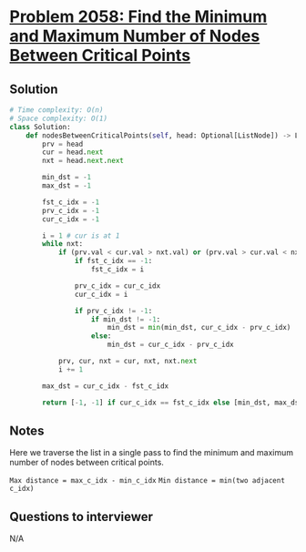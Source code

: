 # [Problem 2058: Find the Minimum and Maximum Number of Nodes Between Critical Points](https://leetcode.com/problems/find-the-minimum-and-maximum-number-of-nodes-between-critical-points/)

## Solution

```py
# Time complexity: O(n)
# Space complexity: O(1)
class Solution:
    def nodesBetweenCriticalPoints(self, head: Optional[ListNode]) -> List[int]:
        prv = head
        cur = head.next
        nxt = head.next.next

        min_dst = -1
        max_dst = -1

        fst_c_idx = -1
        prv_c_idx = -1
        cur_c_idx = -1

        i = 1 # cur is at 1
        while nxt:
            if (prv.val < cur.val > nxt.val) or (prv.val > cur.val < nxt.val):
                if fst_c_idx == -1:
                    fst_c_idx = i

                prv_c_idx = cur_c_idx
                cur_c_idx = i

                if prv_c_idx != -1:
                    if min_dst != -1:
                        min_dst = min(min_dst, cur_c_idx - prv_c_idx)
                    else:
                        min_dst = cur_c_idx - prv_c_idx

            prv, cur, nxt = cur, nxt, nxt.next
            i += 1

        max_dst = cur_c_idx - fst_c_idx

        return [-1, -1] if cur_c_idx == fst_c_idx else [min_dst, max_dst]

```

## Notes

Here we traverse the list in a single pass to find the minimum and maximum number of nodes between critical points.

`Max distance = max_c_idx - min_c_idx`
`Min distance = min(two adjacent c_idx)`

## Questions to interviewer

N/A
